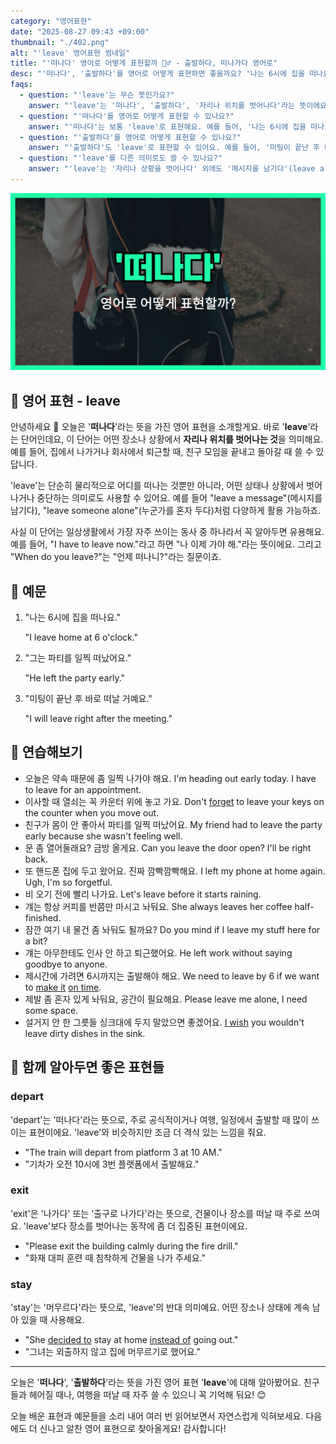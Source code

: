 ```yaml
---
category: "영어표현"
date: "2025-08-27 09:43 +09:00"
thumbnail: "./402.png"
alt: "'leave' 영어표현 썸네일"
title: "'떠나다' 영어로 어떻게 표현할까 🏃‍♂️ - 출발하다, 떠나가다 영어로"
desc: "'떠나다', '출발하다'를 영어로 어떻게 표현하면 좋을까요? '나는 6시에 집을 떠나요', '그는 파티를 일찍 떠났어요' 등을 영어로 표현하는 법을 배워봅시다. 다양한 예문을 통해서 연습하고 본인의 표현으로 만들어 보세요."
faqs:
  - question: "'leave'는 무슨 뜻인가요?"
    answer: "'leave'는 '떠나다', '출발하다', '자리나 위치를 벗어나다'라는 뜻이에요. 어떤 장소나 상황에서 벗어나는 의미로 자주 사용해요."
  - question: "'떠나다'를 영어로 어떻게 표현할 수 있나요?"
    answer: "'떠나다'는 보통 'leave'로 표현해요. 예를 들어, '나는 6시에 집을 떠나요'는 'I leave home at 6 o'clock'라고 말해요."
  - question: "'출발하다'를 영어로 어떻게 표현할 수 있나요?"
    answer: "'출발하다'도 'leave'로 표현할 수 있어요. 예를 들어, '미팅이 끝난 후 바로 떠날 거예요'는 'I will leave right after the meeting'이라고 해요."
  - question: "'leave'를 다른 의미로도 쓸 수 있나요?"
    answer: "'leave'는 '자리나 상황을 벗어나다' 외에도 '메시지를 남기다'(leave a message), '누군가를 혼자 두다'(leave someone alone)처럼 다양하게 쓸 수 있어요."
---
```


!['leave' 영어표현](./402.png)

## 🌟 영어 표현 - leave

안녕하세요 👋 오늘은 '**떠나다**'라는 뜻을 가진 영어 표현을 소개할게요. 바로 '**leave**'라는 단어인데요, 이 단어는 어떤 장소나 상황에서 **자리나 위치를 벗어나는 것**을 의미해요. 예를 들어, 집에서 나가거나 회사에서 퇴근할 때, 친구 모임을 끝내고 돌아갈 때 쓸 수 있답니다.

'leave'는 단순히 물리적으로 어디를 떠나는 것뿐만 아니라, 어떤 상태나 상황에서 벗어나거나 중단하는 의미로도 사용할 수 있어요. 예를 들어 "leave a message"(메시지를 남기다), "leave someone alone"(누군가를 혼자 두다)처럼 다양하게 활용 가능하죠.

사실 이 단어는 일상생활에서 가장 자주 쓰이는 동사 중 하나라서 꼭 알아두면 유용해요. 예를 들어, "I have to leave now."라고 하면 "나 이제 가야 해."라는 뜻이에요. 그리고 "When do you leave?"는 "언제 떠나니?"라는 질문이죠.

## 📖 예문

1. "나는 6시에 집을 떠나요."

   "I leave home at 6 o'clock."

2. "그는 파티를 일찍 떠났어요."

   "He left the party early."

3. "미팅이 끝난 후 바로 떠날 거예요."

   "I will leave right after the meeting."

## 💬 연습해보기

<ul data-interactive-list>

  <li data-interactive-item>
    <span data-toggler>오늘은 약속 때문에 좀 일찍 나가야 해요.</span>
    <span data-answer>I'm heading out early today. I have to leave for an appointment.</span>
  </li>

  <li data-interactive-item>
    <span data-toggler>이사할 때 열쇠는 꼭 카운터 위에 놓고 가요.</span>
    <span data-answer>Don't <a href="/blog/in-english/023.forget/">forget</a> to leave your keys on the counter when you move out.</span>
  </li>

  <li data-interactive-item>
    <span data-toggler>친구가 몸이 안 좋아서 파티를 일찍 떠났어요.</span>
    <span data-answer>My friend had to leave the party early because she wasn't feeling well.</span>
  </li>

  <li data-interactive-item>
    <span data-toggler>문 좀 열어둘래요? 금방 올게요.</span>
    <span data-answer>Can you leave the door open? I'll be right back.</span>
  </li>

  <li data-interactive-item>
    <span data-toggler>또 핸드폰 집에 두고 왔어요. 진짜 깜빡깜빡해요.</span>
    <span data-answer>I left my phone at home again. Ugh, I'm so forgetful.</span>
  </li>

  <li data-interactive-item>
    <span data-toggler>비 오기 전에 빨리 나가요.</span>
    <span data-answer>Let's leave before it starts raining.</span>
  </li>

  <li data-interactive-item>
    <span data-toggler>걔는 항상 커피를 반쯤만 마시고 놔둬요.</span>
    <span data-answer>She always leaves her coffee half-finished.</span>
  </li>

  <li data-interactive-item>
    <span data-toggler>잠깐 여기 내 물건 좀 놔둬도 될까요?</span>
    <span data-answer>Do you mind if I leave my stuff here for a bit?</span>
  </li>

  <li data-interactive-item>
    <span data-toggler>걔는 아무한테도 인사 안 하고 퇴근했어요.</span>
    <span data-answer>He left work without saying goodbye to anyone.</span>
  </li>

  <li data-interactive-item>
    <span data-toggler>제시간에 가려면 6시까지는 출발해야 해요.</span>
    <span data-answer>We need to leave by 6 if we want to <a href="/blog/in-english/244.make-it/">make it</a> <a href="/blog/vocab-1/043.on-time/">on time</a>.</span>
  </li>

  <li data-interactive-item>
    <span data-toggler>제발 좀 혼자 있게 놔둬요, 공간이 필요해요.</span>
    <span data-answer>Please leave me alone, I need some space.</span>
  </li>

  <li data-interactive-item>
    <span data-toggler>설거지 안 한 그릇들 싱크대에 두지 말았으면 좋겠어요.</span>
    <span data-answer><a href="/blog/in-english/118.i-wish/">I wish</a> you wouldn't leave dirty dishes in the sink.</span>
  </li>

</ul>

## 🤝 함께 알아두면 좋은 표현들

### depart

'depart'는 '떠나다'라는 뜻으로, 주로 공식적이거나 여행, 일정에서 출발할 때 많이 쓰이는 표현이에요. 'leave'와 비슷하지만 조금 더 격식 있는 느낌을 줘요.

- "The train will depart from platform 3 at 10 AM."
- "기차가 오전 10시에 3번 플랫폼에서 출발해요."

### exit

'exit'은 '나가다' 또는 '출구로 나가다'라는 뜻으로, 건물이나 장소를 떠날 때 주로 쓰여요. 'leave'보다 장소를 벗어나는 동작에 좀 더 집중된 표현이에요.

- "Please exit the building calmly during the fire drill."
- "화재 대피 훈련 때 침착하게 건물을 나가 주세요."

### stay

'stay'는 '머무르다'라는 뜻으로, 'leave'의 반대 의미예요. 어떤 장소나 상태에 계속 남아 있을 때 사용해요.

- "She [decided to](/blog/in-english/062.decide-to/) stay at home [instead of](/blog/in-english/169.instead-of/) going out."
- "그녀는 외출하지 않고 집에 머무르기로 했어요."

---

오늘은 '**떠나다**', '**출발하다**'라는 뜻을 가진 영어 표현 '**leave**'에 대해 알아봤어요. 친구들과 헤어질 때나, 여행을 떠날 때 자주 쓸 수 있으니 꼭 기억해 둬요! 😊

오늘 배운 표현과 예문들을 소리 내어 여러 번 읽어보면서 자연스럽게 익혀보세요. 다음에도 더 신나고 알찬 영어 표현으로 찾아올게요! 감사합니다!
